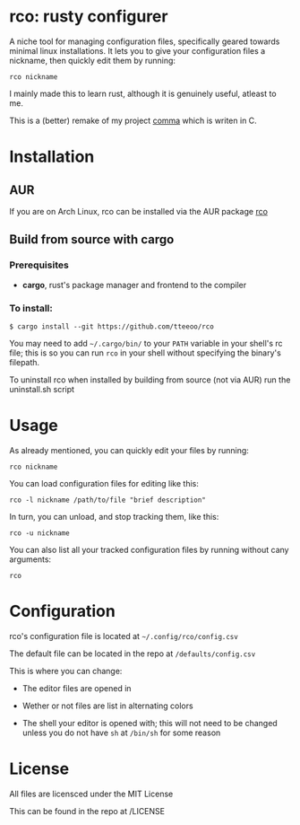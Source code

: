 # rco: rusty configurer

A niche tool for managing configuration files, specifically geared towards minimal linux installations.
It lets you to give your configuration files a nickname, then quickly edit them by running:

`rco nickname`


I mainly made this to learn rust, although it is genuinely useful, atleast to me.

This is a (better) remake of my project <a href="https://github.com/tteeoo/rco">comma</a> which is writen in C.

# Installation

## AUR

If you are on Arch Linux, rco can be installed via the AUR package <a href="https://aur.archlinux.org/packages/rco/">rco</a>

## Build from source with cargo

### Prerequisites

* <b>cargo</b>, rust's package manager and frontend to the compiler

### To install:

```
$ cargo install --git https://github.com/tteeoo/rco
```

You may need to add `~/.cargo/bin/` to your `PATH` variable in your shell's rc file; this is so you can run `rco` in your shell without specifying the binary's filepath.


To uninstall rco when installed by building from source (not via AUR) run the uninstall.sh script

# Usage

As already mentioned, you can quickly edit your files by running:

`rco nickname`



You can load configuration files for editing like this:

`rco -l nickname /path/to/file "brief description"`



In turn, you can unload, and stop tracking them, like this:

`rco -u nickname`



You can also list all your tracked configuration files by running without cany arguments:

`rco`



# Configuration

rco's configuration file is located at `~/.config/rco/config.csv`

The default file can be located in the repo at `/defaults/config.csv`

This is where you can change:

- The editor files are opened in

- Wether or not files are list in alternating colors

- The shell your editor is opened with; this will not need to be changed unless you do not have `sh` at `/bin/sh` for some reason


# License

All files are licensced under the MIT License

This can be found in the repo at /LICENSE
